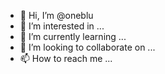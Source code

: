 - 👋 Hi, I’m @oneblu
- 👀 I’m interested in ...
- 🌱 I’m currently learning ...
- 💞️ I’m looking to collaborate on ...
- 📫 How to reach me ...

<!---
oneblu/oneblu is a ✨ special ✨ repository because its `README.md` (this file) appears on your GitHub profile.
You can click the Preview link to take a look at your changes.
--->
